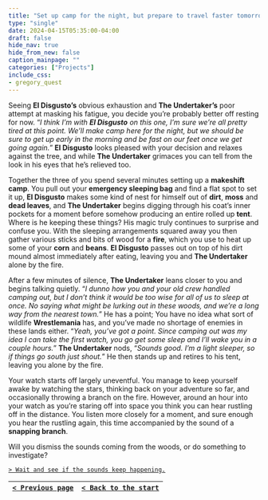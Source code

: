 ```yaml
---
title: "Set up camp for the night, but prepare to travel faster tomorrow to make up for lost time."
type: "single"
date: 2024-04-15T05:35:00-04:00
draft: false
hide_nav: true
hide_from_new: false
caption_mainpage: ""
categories: ["Projects"]
include_css:
- gregory_quest
---
```


Seeing **El Disgusto’s** obvious exhaustion and **The Undertaker’s** poor attempt at masking his fatigue, you decide you’re probably better off resting for now. “*I think I’m with **El Disgusto** on this one, I’m sure we’re all pretty tired at this point. We’ll make camp here for the night, but we should be sure to get up early in the morning and be fast on our feet once we get going again.*” **El Disgusto** looks pleased with your decision and relaxes against the tree, and while **The Undertaker** grimaces you can tell from the look in his eyes that he’s relieved too.

Together the three of you spend several minutes setting up a **makeshift camp**. You pull out your **emergency sleeping bag** and find a flat spot to set it up, **El Disgusto** makes some kind of nest for himself out of **dirt**, **moss** and **dead leaves**, and **The Undertaker** begins digging through his coat’s inner pockets for a moment before somehow producing an entire rolled up **tent**. Where is he keeping these things? His magic truly continues to surprise and confuse you. With the sleeping arrangements squared away you then gather various sticks and bits of wood for a **fire**, which you use to heat up some of your **corn** and **beans**. **El Disgusto** passes out on top of his dirt mound almost immediately after eating, leaving you and **The Undertaker** alone by the fire.

After a few minutes of silence, **The Undertaker** leans closer to you and begins talking quietly. “*I dunno how you and your old crew handled camping out, but I don’t think it would be too wise for all of us to sleep at once. No saying what might be lurking out in these woods, and we’re a long way from the nearest town.*” He has a point; You have no idea what sort of wildlife **Wrestlemania** has, and you’ve made no shortage of enemies in these lands either. “*Yeah, you’ve got a point. Since camping out was my idea I can take the first watch, you go get some sleep and I’ll wake you in a couple hours.*” **The Undertaker** nods, “*Sounds good. I’m a light sleeper, so if things go south just shout.*” He then stands up and retires to his tent, leaving you alone by the fire.

Your watch starts off largely uneventful. You manage to keep yourself awake by watching the stars, thinking back on your adventure so far, and occasionally throwing a branch on the fire. However, around an hour into your watch as you’re staring off into space you think you can hear rustling off in the distance. You listen more closely for a moment, and sure enough you hear the rustling again, this time accompanied by the sound of a **snapping branch**.

Will you dismiss the sounds coming from the woods, or do something to investigate?

[``> Wait and see if the sounds keep happening.``](../101)

|[``< Previous page``](../99)|[``< Back to the start``](../)|
|---|---|